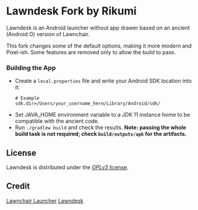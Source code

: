 # Lawndesk Fork by Rikumi

Lawndesk is an Android launcher without app drawer based on an ancient (Android O) version of Lawnchair.

This fork changes some of the default options, making it more modern and Pixel-ish. Some features are removed only to allow the build to pass.

### Building the App
- Create a `local.properties` file and write your Android SDK location into it:
    ```
    # Example
    sdk.dir=/Users/your_username_here/Library/Android/sdk/
    ```
- Set JAVA_HOME environment variable to a JDK 11 instance home to be compatible with the ancient code.
- Run `./gradlew build` and check the results. **Note: passing the whole build task is not required; check `build/outputs/apk` for the artifacts.**

## License
Lawndesk is distributed under the [*GPLv3* license](https://www.gnu.org/licenses/gpl-3.0.en.html).

## Credit
[Lawnchair Launcher](https://github.com/LawnchairLauncher/Lawnchair)
[Lawndesk](https://github.com/renzhn/Lawndesk)

